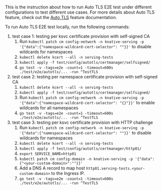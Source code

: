 This is the instruction about how to run Auto TLS E2E test under different
configurations to test different use cases. For more details about Auto TLS
feature, check out the
[Auto TLS](https://knative.dev/docs/serving/using-auto-tls/) feature
documentation.

To run Auto TLS E2E test locally, run the following commands:

1. test case 1: testing per ksvc certificate provision with self-signed CA
   1. Run `kubectl patch cm config-network -n knative-serving -p '{"data":{"namespace-wildcard-cert-selector": ""}}'` to disable wildcards for namespaces
   1. `kubectl delete kcert --all -n serving-tests`
   1. `kubectl apply -f test/config/autotls/certmanager/selfsigned/`
   1. `go test -v -tags=e2e -count=1 -timeout=600s ./test/e2e/autotls/... -run ^TestTLS`
1. test case 2: testing per namespace certificate provision with self-signed CA
   1. `kubectl delete kcert --all -n serving-tests`
   1. `kubectl apply -f test/config/autotls/certmanager/selfsigned/`
   1. Run `kubectl patch cm config-network -n knative-serving -p '{"data":{"namespace-wildcard-cert-selector": "{}"}}'` to enable wildcards for all namespaces
   1. `go test -v -tags=e2e -count=1 -timeout=600s ./test/e2e/autotls/... -run ^TestTLS`
1. test case 3: testing per ksvc certificate provision with HTTP challenge
   1. Run `kubectl patch cm config-network -n knative-serving -p '{"data":{"namespace-wildcard-cert-selector": ""}}'` to disable wildcards for namespaces
   1. `kubectl delete kcert --all -n serving-tests`
   1. `kubectl apply -f test/config/autotls/certmanager/http01/`
   1. `export SERVICE_NAME=http01`
   1. `kubectl patch cm config-domain -n knative-serving -p '{"data":{"<your-custom-domain>":""}}'`
   1. Add a DNS A record to map host `http01.serving-tests.<your-custom-domain>`
      to the Ingress IP.
   1. `go test -v -tags=e2e -count=1 -timeout=600s ./test/e2e/autotls/... -run ^TestTLS`

